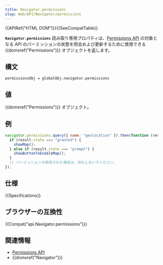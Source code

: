 ```yaml
---
title: Navigator.permissions
slug: Web/API/Navigator/permissions
---
```


{{APIRef("HTML DOM")}}{{SeeCompatTable}}

**`Navigator.permissions`** 読み取り専用プロパティは、[Permissions API](/ja/docs/Web/API/Permissions_API) の対象となる API のパーミッションの状態を照会および更新するために使用できる {{domxref("Permissions")}} オブジェクトを返します。

## 構文

```
permissionsObj = globalObj.navigator.permissions
```

## 値

{{domxref("Permissions")}} オブジェクト。

## 例

```js
navigator.permissions.query({ name: "geolocation" }).then(function (result) {
  if (result.state === "granted") {
    showMap();
  } else if (result.state === "prompt") {
    showButtonToEnableMap();
  }
  // パーミッションが拒否された場合は、何もしないでください。
});
```

## 仕様

{{Specifications}}

## ブラウザーの互換性

{{Compat("api.Navigator.permissions")}}

## 関連情報

- [Permissions API](/ja/docs/Web/API/Permissions_API)
- {{domxref("Navigator")}}
